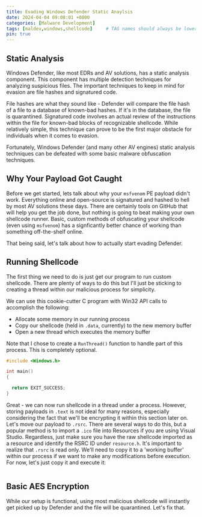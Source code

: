 ```yaml
---
title: Evading Windows Defender Static Anaylsis
date: 2024-04-04 09:08:01 +0800
categories: [Malware Development]
tags: [maldev,windows,shellcode]     # TAG names should always be lowercase
pin: true
---
```


## Static Analysis

Windows Defender, like most EDRs and AV solutions, has a static analysis component. This component has multiple detection techniques for analyzing suspicious files. The important techniques to keep in mind for evasion are file hashes and signatured code.

File hashes are what they sound like - Defender will compare the file hash of a file to a database of known-bad hashes. If it's in the database, the file is quarantined. Signatured code involves an actual review of the instructions within the file for known-bad blocks of recognizable shellcode. While relatively simple, this technique can prove to be the first major obstacle for individuals when it comes to evasion.

Fortunately, Windows Defender (and many other AV engines) static analysis techniques can be defeated with some basic malware obfuscation techniques.


## Why Your Payload Got Caught

Before we get started, lets talk about why your `msfvenom` PE payload didn't work. Everything online and open-source is signatured and hashed to hell by most AV solutions these days. There are certainly tools on GitHub that will help you get the job done, but nothing is going to beat making your own shellcode runner. Basic, custom methods of obfuscating your shellcode (even using `msfvenom`) has a signficantly better chance of working than something off-the-shelf online.

That being said, let's talk about how to actually start evading Defender.

## Running Shellcode

The first thing we need to do is just get our program to run custom shellcode. There are plenty of ways to do this but I'll just be sticking to creating a thread within our malicious process for simplicity.

We can use this cookie-cutter C program with Win32 API calls to accomplish the following:
- Allocate some memory in our running process
- Copy our shellcode (held in `.data`, currently) to the new memory buffer
- Open a new thread which executes the memory buffer

Note that I chose to create a `RunThread()` function to handle part of this process. This is completely optional.

```c
#include <Windows.h>

int main()
{

  return EXIT_SUCCESS;
}
```

Great - we can now run shellcode in a thread under a process. However, storing payloads in `.text` is not ideal for many reasons, especially considering the fact that we'll be encrypting it within this section later on.
Let's move our payload to `.rsrc`. There are several ways to do this, but a popular method is to import a `.ico` file into Resources if you are using Visual Studio. Regardless, just make sure you have the raw shellcode imported as a resource and identify the RSRC ID under `resource.h`.
It's important to realize that `.rsrc` is read only. We'll need to copy it to a 'working buffer' within our process if we want to make any modifications before execution.  For now, let's just copy it and execute it:

```c

```

## Basic AES Encryption

While our setup is functional, using most malicious shellcode will instantly get picked up by Defender and the file will be quarantined. Let's fix that.

